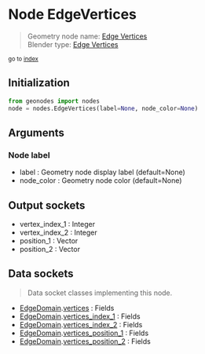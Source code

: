 
# Node EdgeVertices

> Geometry node name: [Edge Vertices](https://docs.blender.org/manual/en/latest/modeling/geometry_nodes/mesh/edge_vertices.html)<br>
  Blender type: [Edge Vertices](https://docs.blender.org/api/current/bpy.types.GeometryNodeInputMeshEdgeVertices.html)
  
<sub>go to [index](/docs/index.md)</sub>

## Initialization

```python
from geonodes import nodes
node = nodes.EdgeVertices(label=None, node_color=None)
```



## Arguments


### Node label

- label : Geometry node display label (default=None)
- node_color : Geometry node color (default=None)

## Output sockets

- vertex_index_1 : Integer
- vertex_index_2 : Integer
- position_1 : Vector
- position_2 : Vector

## Data sockets

> Data socket classes implementing this node.
  
  
- [EdgeDomain](/docs/EdgeDomain.md).[vertices](/docs/EdgeDomain.md#vertices) : Fields
- [EdgeDomain](/docs/EdgeDomain.md).[vertices_index_1](/docs/EdgeDomain.md#vertices_index_1) : Fields
- [EdgeDomain](/docs/EdgeDomain.md).[vertices_index_2](/docs/EdgeDomain.md#vertices_index_2) : Fields
- [EdgeDomain](/docs/EdgeDomain.md).[vertices_position_1](/docs/EdgeDomain.md#vertices_position_1) : Fields
- [EdgeDomain](/docs/EdgeDomain.md).[vertices_position_2](/docs/EdgeDomain.md#vertices_position_2) : Fields
  
